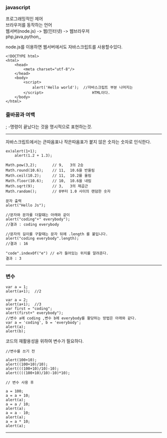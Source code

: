 ### javascript
프로그래밍적인 제어<br>
브라우저를 동작하는 언어<br>
웹서버(node.js)       -> 웹(인터넷) ->      웹브라우저<br>
php,java,python,,<br>

node.js를 이용하면 웹서버에서도 자바스크립트를 사용할수있다.

```
<!DOCTYPE html>
<html>
    <head>
        <meta charset="utf-8"/>
    </head>
    <body>
        <script>
            alert('Hello world');  //자바스크립트 부분 나머지는
        </script>                      HTML이다.
    </body>
</html>
```
### 줄바꿈과 여백

; -명령이 끝났다는 것을 명시적으로 표현하는것.

-------------------------------------------------------------------------
자바스크립트에서는 큰따옴표나 작은따옴표가 붙지 않은 숫자는 숫자로 인식한다.
```
ex)alert(1+1);  
    alert(1.2 + 1.3); 

Math.pow(3,2);       // 9,   3의 2승 
Math.round(10.6);    // 11,  10.6을 반올림
Math.ceil(10.2);     // 11,  10.2를 올림
Math.floor(10.6);    // 10,  10.6을 내림
Math.sqrt(9);        // 3,   3의 제곱근
Math.random();       // 0부터 1.0 사이의 랜덤한 숫자

문자 출력
alert("Hello Js");

//문자와 문자를 더할떄는 아래와 같이
alert("coding"+" everybody");
//결과 : coding everybody

//문자의 길이를 구할때는 문자 뒤에 .length 를 붙입니다.
alert("coding everybody".length);
//결과 : 16

"code".indexOf("e") // e가 들어있는 위치를 알려준다.
결과 : 3
```
--------------------------------------------------------------------
### 변수
```
var a = 1;
alert(a+1);  //2
 
var a = 2;
alert(a+1);  //3
var first = "coding";
alert(first+" everybody");
//변수 a에 coding ,변수 b에 everybody를 활당하는 방법은 아래와 같다.
var a = 'coding', b = 'everybody';
alert(a);
alert(b);
```
코드의 재활용성을 위하여 변수가 필요하다.
```
//변수를 쓰기 전

alert(100+10);
alert((100+10)/10);
alert(((100+10)/10)-10);
alert((((100+10)/10)-10)*10);
```
```
// 변수 사용 후

a = 100;
a = a + 10;
alert(a);
a = a / 10;
alert(a);
a = a - 10;
alert(a);
a = a * 10;      
alert(a);
```
------------------------------------------------------------------------

